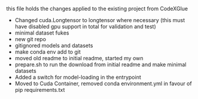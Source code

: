this file holds the changes applied to the existing project from CodeXGlue

- Changed cuda.Longtensor to longtensor where necessary (this must have disabled gpu support in total for validation and test)
- minimal dataset fukes 
- new git repo
- gitignored models and datasets
- make conda env add to git
- moved old readme to initial readme, started my own
- prepare.sh to run the download from initial readme and make minimal datasets
- Added a switch for model-loading in the entrypoint
- Moved to Cuda Container, removed conda environment.yml in favour of pip requirements.txt